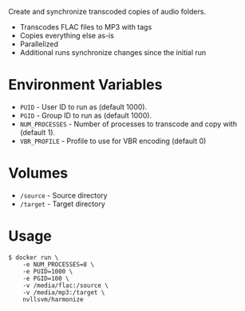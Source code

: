Create and synchronize transcoded copies of audio folders.

* Transcodes FLAC files to MP3 with tags
* Copies everything else as-is
* Parallelized
* Additional runs synchronize changes since the initial run

# Environment Variables

- ``PUID`` - User ID to run as (default 1000).
- ``PGID`` - Group ID to run as (default 1000).
- ``NUM_PROCESSES`` - Number of processes to transcode and copy with (default 1).
- ``VBR_PROFILE`` - Profile to use for VBR encoding (default 0)

# Volumes

- ``/source`` - Source directory
- ``/target`` - Target directory

# Usage

```
$ docker run \
    -e NUM_PROCESSES=8 \
    -e PUID=1000 \
    -e PGID=100 \
    -v /media/flac:/source \
    -v /media/mp3:/target \
    nvllsvm/harmonize
```

